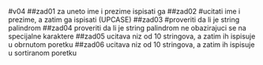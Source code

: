 #v04
##zad01
za uneto ime i prezime ispisati ga
##zad02
#ucitati ime i prezime, a zatim ga ispisati (UPCASE)
##zad03
#proveriti da li je string palindrom
##zad04
proveriti da li je string palindrom ne obazirajuci se na specijalne karaktere
##zad05
ucitava niz od 10 stringova, a zatim ih ispisuje u obrnutom poretku
##zad06
ucitava niz od 10 stringova, a zatim ih ispisuje u sortiranom poretku
